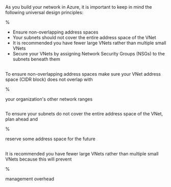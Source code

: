 ##

As you build your network in Azure, it is important to keep in mind the following universal design principles:

%

- Ensure non-overlapping address spaces
- Your subnets should not cover the entire address space of the VNet
- It is recommended you have fewer large VNets rather than multiple small VNets
- Secure your VNets by assigning Network Security Groups (NSGs) to the subnets beneath them

##

To ensure non-overlapping address spaces make sure your VNet address space (CIDR block) does not overlap with

%

your organization's other network ranges

##

To ensure your subnets do not cover the entire address space of the VNet, plan ahead and

%

reserve some address space for the future

##

It is recommended you have fewer large VNets rather than multiple small VNets because this will prevent

%

management overhead
